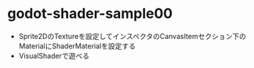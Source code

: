 # godot-shader-sample00

- Sprite2DのTextureを設定してインスペクタのCanvasItemセクション下のMaterialにShaderMaterialを設定する
- VisualShaderで遊べる
